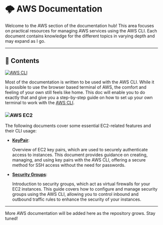 # 🌩️ AWS Documentation

Welcome to the AWS section of the documentation hub! This area focuses on practical resources for managing AWS services using the AWS CLI. Each document contains knowledge for the different topics in varying depth and may expand as I go.

---

## 📁 Contents

[<img src="https://img.shields.io/badge/%3E__-AWS CLI-202B3C?" alt="AWS CLI">](./CLI.md)

Most of the documentation is written to be used with the AWS CLI. While it is possible to use the browser based terminal of AWS, the comfort and feeling of your own still feels like home. This doc will enable you to do exactly that and give you a step-by-step guide on how to set up your own terminal to work with the [AWS CLI](./CLI.md). 

### <img src="https://img.shields.io/badge/EC2 (Elastic Compute Cloud)-202B3C?logo=amazonec2" alt="AWS EC2" />

The following documents cover some essential EC2-related features and their CLI usage:

- **[KeyPair](./ec2/KEYPAIR.md)**:

  Overview of EC2 key pairs, which are used to securely authenticate access to instances. This document provides guidance on creating, managing, and using key pairs with the AWS CLI, offering a secure method for SSH access without the need for passwords.
- **[Security Groups](./ec2/SECURITY-GROUP.md)**:

  Introduction to security groups, which act as virtual firewalls for your EC2 instances. This guide covers how to configure and manage security groups using the AWS CLI, allowing you to control inbound and outbound traffic rules to enhance the security of your instances.

---

More AWS documentation will be added here as the repository grows. Stay tuned!
